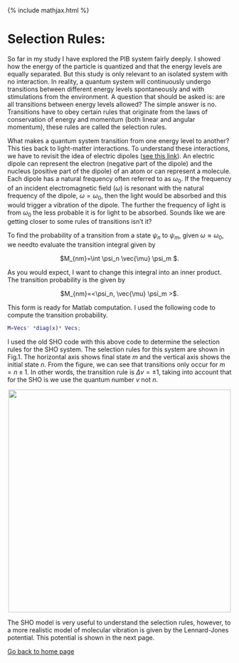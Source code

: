 {% include mathjax.html %}

# Selection Rules:

So far in my study I have explored the PIB system fairly deeply. I showed how the energy of the particle is quantized and that the energy levels are equally separated. But this study is only relevant to an isolated system with no interaction. In reality, a quantum system will continuously undergo transitions between different energy levels spontaneously and with stimulations from the environment. A question that should be asked is: are all transitions between energy levels allowed? The simple answer is no. Transitions have to obey certain rules that originate from the laws of conservation of energy and momentum (both linear and angular momentum), these rules are called the selection rules. 

What makes a quantum system transition from one energy level to another? This ties back to light-matter interactions. To understand these interactions, we have to revisit the idea of electric dipoles ([see this link](/dipoles.md)). An electric dipole can represent the electron (negative part of the dipole) and the nucleus (positive part of the dipole) of an atom or can represent a molecule. Each dipole has a natural frequency often referred to as $\omega_0$. If the frequency of an incident electromagnetic field ($\omega$) is resonant with the natural frequency of the dipole, $\omega=\omega_0$, then the light would be absorbed and this would trigger a vibration of the dipole. The further the frequency of light is from $\omega_0$ the less probable it is for light to be absorbed. Sounds like we are getting closer to some rules of transitions isn’t it?

To find the probability of a transition from a state $\psi_n$ to $\psi_m$, given $\omega 	\approx \omega_0$, we needto evaluate the transition integral given by
<p align="center"> $M_{nm}=\int \psi_n \vec{\mu} \psi_m $. </p>

As you would expect, I want to change this integral into an inner product. The transition probability is the given by
<p align="center"> $M_{nm}=<\psi_n,  \vec{\mu} \psi_m >$. </p>
  
This form is ready for Matlab computation. I used the following code to compute the transition probability.
```Matlab
M=Vecs' *diag(x)* Vecs;
```
I used the old SHO code with this above code to determine the selection rules for the SHO system. The selection rules for this system are shown in Fig.1. The horizontal axis shows final state $m$ and the vertical axis shows the initial state $n$. From the figure, we can see that transitions only occur for $m=n \pm 1$. In other words, the transition rule is $\Delta v=\pm1$, taking into account that for the SHO is we use the quantum number $v$ not $n$. 

<p align="center"><img src="https://user-images.githubusercontent.com/35305574/38471395-98f4fa00-3b3e-11e8-9b67-01ad0d952ac1.jpg" width="500"></p>

The SHO model is very useful to understand the selection rules, however, to a more realistic model of molecular vibration is given by the Lennard-Jones potential. This potential is shown in the next page.


[Go back to home page](/README.md)
